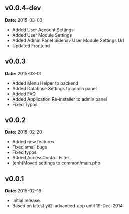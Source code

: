 v0.0.4-dev
----------
**Date:** 2015-03-03

- Added User Account Settings
- Added User Module Settings
- Added Admin Panel Sidenav User Module Settings Url
- Updated Frontend

v0.0.3
------
**Date:** 2015-03-01

- Added Menu Helper to backend
- Added Database Settings to admin panel
- Added FAQ
- Added Application Re-installer to admin panel
- Fixed Typos

v0.0.2
------
**Date:** 2015-02-20

- Added new features
- Fixed small bugs
- Fixed typos
- Added AccessControl Filter
- (enh)Moved settings to common/main.php

v0.0.1
------
**Date:** 2015-02-19

- Initial release. 
- Based on latest yii2-advanced-app until 19-Dec-2014
